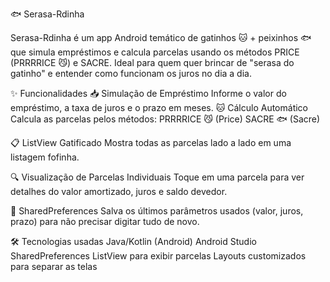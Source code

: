 🐟 Serasa-Rdinha

Serasa-Rdinha é um app Android temático de gatinhos 🐱 + peixinhos 🐟 que simula empréstimos e calcula parcelas usando os métodos PRICE (PRRRRICE 😼) e SACRE.
Ideal para quem quer brincar de "serasa do gatinho" e entender como funcionam os juros no dia a dia.

✨ Funcionalidades
📥 Simulação de Empréstimo
Informe o valor do empréstimo, a taxa de juros e o prazo em meses.
🐱 Cálculo Automático
Calcula as parcelas pelos métodos:
PRRRRICE 😼 (Price)
SACRE 🐟 (Sacre)

📋 ListView Gatificado
Mostra todas as parcelas lado a lado em uma listagem fofinha.

🔍 Visualização de Parcelas Individuais
Toque em uma parcela para ver detalhes do valor amortizado, juros e saldo devedor.

💾 SharedPreferences
Salva os últimos parâmetros usados (valor, juros, prazo) para não precisar digitar tudo de novo.

🛠️ Tecnologias usadas
Java/Kotlin (Android)
Android Studio
SharedPreferences
ListView para exibir parcelas
Layouts customizados para separar as telas
